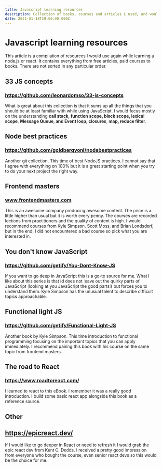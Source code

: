 ```yaml
---
title: Javascript learning resources
description: Collection of books, courses and articles i used, and would use again, to learn javascript.
date: 2021-01-18T19:00:00.000Z
---
```


# Javascript learning resources

This article is a compilation of resources I would use again while learning a node.js or react. It contains everything from free articles, paid courses to books. There are not sorted in any particular order.

## 33 JS concepts

### https://github.com/leonardomso/33-js-concepts

What is great about this collection is that it sums up all the things that you should be at least familiar with while using JavaScript. I would focus mostly on the understanding **call stack**, **function scope, block scope, lexical scope**, **Message Queue, and Event loop**, **closures**, **map, reduce filter**. 

## Node best practices

### https://github.com/goldbergyoni/nodebestpractices

Another git collection. This time of best NodeJS practices. I cannot say that I agree with everything on 100% but it is a great starting point when you try to do your next project the right way.

## Frontend masters

### www.frontendmasters.com

This is an awesome company producing awesome content. The price is a little higher than usual but it is worth every penny. The courses are recorded lections from practitioners and the quality of content is high. I would recommend courses from Kyle Simpson, Scott Moss, and Brian Londsdorf, but in the end, I did not encountered a bad course so pick what you are interested in.

## You don't know JavaScript

### https://github.com/getify/You-Dont-Know-JS

If you want to go deep in JavaScript this is a go-to source for me. What I like about this series is that id does not leave out the quirky parts of JavaScript (looking at you JavaScript the good parts!) but forces you to understand them. Kyle Simpson has the unusual talent to describe difficult topics approachable. 

## Functional light JS

### https://github.com/getify/Functional-Light-JS

Another book by Kyle Simpson. This time introduction to functional programming focusing on the important topics that you can apply immediately. I recommend pairing this book with his course on the same topic from frontend masters. 

## The road to React

### https://www.roadtoreact.com/

I learned to react to this eBook. I remember it was a really good introduction. I build some basic react app alongside this book as a reference source.

## Other

## https://epicreact.dev/

If I would like to go deeper in React or need to refresh it I would grab the epic react dev from Kent C. Dodds. I received a pretty good impression from everyone who bought the course, even senior react devs so this would be the choice for me. 

